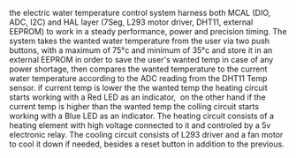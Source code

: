 the electric water temperature control system harness both MCAL
(DIO, ADC, I2C) and HAL layer (7Seg, L293 motor driver, DHT11, external EEPROM)
to work in a steady performance, power and precision timing.
The system takes the wanted water temperature from the user via two push buttons, with a maximum of 75°c
and minimum of 35°c and store it in an external EEPROM in order to save the user's wanted temp in case of any power shortage, then
compares the wanted temperature to the current water temperature according to the ADC reading from the DHT11 Temp sensor.
if current temp is lower the the wanted temp the heating circuit starts working with a Red LED as an indicator, 
on the other hand if the current temp is higher than the wanted temp the colling circuit starts working with a Blue LED as an indicator.
The heating circuit consists of a heating element with high voltage connected to it and controled by a 5v electronic relay.
The cooling circuit consists of L293 driver and a fan motor to cool it down if needed, besides a reset button in addition to the previous.
